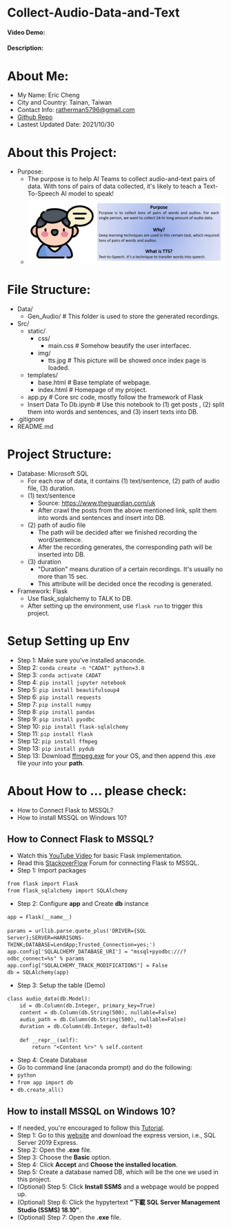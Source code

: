 # Collect-Audio-Data-and-Text
#### Video Demo:  <URL HERE>
#### Description:

# About Me:
* My Name: Eric Cheng
* City and Country: Tainan, Taiwan
* Contact Info: [ratherman5796@gmail.com](ratherman5796@gmail.com)
* [Github Repo](https://github.com/Ratherman/Collect-Audio-Data-and-Text)
* Lastest Updated Date: 2021/10/30

# About this Project:
* Purpose:
    * The purpose is to help AI Teams to collect audio-and-text pairs of data. With tons of pairs of data collected, it's likely to teach a Text-To-Speech AI model to speak!
    * ![](https://github.com/Ratherman/Collect-Audio-Data-and-Text/blob/main/Src/static/img/tts.jpg)

# File Structure:
- Data/
    - Gen_Audio/ # This folder is used to store the generated recordings.
- Src/
    - static/
        - css/
            - main.css # Somehow beautify the user interfacec.
        - img/
            - tts.jpg # This picture will be showed once index page is loaded.
    - templates/
        - base.html # Base template of webpage.
        - index.html # Homepage of my project.
    - app.py # Core src code, mostly follow the framework of Flask
    - Insert Data To Db.ipynb # Use this notebook to (1) get posts , (2) split them into words and sentences, and (3) insert texts into DB.
- .gitignore
- README.md

# Project Structure:
* Database: Microsoft SQL
    * For each row of data, it contains (1) text/sentence, (2) path of audio file, (3) duration.
    * (1) text/sentence
        * Source: https://www.theguardian.com/uk
        * After crawl the posts from the above mentioned link, split them into words and sentences and insert into DB.
    * (2) path of audio file
        * The path will be decided after we finished recording the word/sentence.
        * After the recording generates, the corresponding path will be inserted into DB.
    * (3) duration
        * "Duration" means duration of a certain recordings. It's usually no more than 15 sec.
        * This attribute will be decided once the recoding is generated. 
* Framework: Flask
    * Use flask_sqlalchemy to TALK to DB.
    * After setting up the environment, use `flask run` to trigger this project.

# Setup Setting up Env
* Step 1: Make sure you've installed anaconde.
* Step 2: `conda create -n "CADAT" python=3.8`
* Step 3: `conda activate CADAT`
* Step 4: `pip install jupyter notebook`
* Step 5: `pip install beautifulsoup4`
* Step 6: `pip install requests`
* Step 7: `pip install numpy`
* Step 8: `pip install pandas`
* Step 9: `pip install pyodbc`
* Step 10: `pip install flask-sqlalchemy`
* Step 11: `pip install flask`
* Step 12: `pip install ffmpeg`
* Step 13: `pip install pydub`
* Step 13: Download [ffmpeg.exe](https://www.ffmpeg.org/download.html) for your OS, and then append this .exe file your into your **path**.

# About How to ... please check:
* How to Connect Flask to MSSQL?
* How to install MSSQL on Windows 10?

## How to Connect Flask to MSSQL?
* Watch this [YouTube Video](https://www.youtube.com/watch?v=Z1RJmh_OqeA) for basic Flask implementation.
* Read this [StackoverFlow](https://stackoverflow.com/questions/46739295/connect-to-mssql-database-using-flask-sqlalchemy) Forum for connecting Flask to MSSQL.
* Step 1: Import packages
```
from flask import Flask
from flask_sqlalchemy import SQLAlchemy

```
* Step 2: Configure **app** and Create **db** instance
```
app = Flask(__name__)

params = urllib.parse.quote_plus('DRIVER={SQL Server};SERVER=HARRISONS-THINK;DATABASE=LendApp;Trusted_Connection=yes;')
app.config['SQLALCHEMY_DATABASE_URI'] = "mssql+pyodbc:///?odbc_connect=%s" % params
app.config["SQLALCHEMY_TRACK_MODIFICATIONS"] = False
db = SQLAlchemy(app)
```

* Step 3: Setup the table (Demo)
```
class audio_data(db.Model):
    id = db.Column(db.Integer, primary_key=True)
    content = db.Column(db.String(500), nullable=False)
    audio_path = db.Column(db.String(500), nullable=False)
    duration = db.Column(db.Integer, default=0)
    
    def __repr__(self):
        return "<Content %r>" % self.content
```

* Step 4: Create Database
* Go to command line (anaconda prompt) and do the following:
* `python`
* `from app import db`
* `db.create_all()`

## How to install MSSQL on Windows 10?
* If needed, you're encouraged to follow this [Tutorial](https://www.guru99.com/download-install-sql-server.html).
* Step 1: Go to this [website](https://www.microsoft.com/en-in/sql-server/sql-server-downloads) and download the express version, i.e., SQL Server 2019 Express.
* Step 2: Open the **.exe** file.
* Step 3: Choose the **Basic** option.
* Step 4: Click **Accept** and **Choose the installed location**.
* Step 5: Create a database named DB, which will be the one we used in this project.
* (Optional) Step 5: Click **Install SSMS** and a webpage would be popped up.
* (Optional) Step 6: Click the hypytertext **"下載 SQL Server Management Studio (SSMS) 18.10"**.
* (Optional) Step 7: Open the **.exe** file.